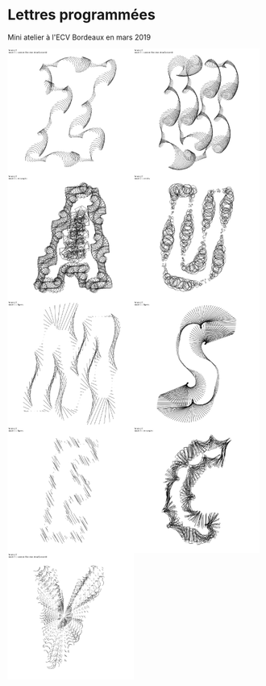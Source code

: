 # Lettres programmées
Mini atelier à l'ECV Bordeaux en mars 2019

<img src="images/190321_221759_export.jpg" width="250" title="futura.ttf / Z" align="left" />
<img src="images/190321_221901_export.jpg" width="250" title="futura.ttf / U" align="left" />
<img src="images/190321_221937_export.jpg" width="250" title="futura.ttf / A" align="left" />
<img src="images/190321_222050_export.jpg" width="250" title="futura.ttf / U" align="left" />
<img src="images/190321_223401_export.jpg" width="250" title="futura.ttf / M" align="left" />
<img src="images/190321_223703_export.jpg" width="250" title="futura.ttf / S" align="left" />
<img src="images/190321_224348_export.jpg" width="250" title="futura.ttf / E" align="left" />
<img src="images/190321_224521_export.jpg" width="250" title="futura.ttf / C" align="left" />
<img src="images/190321_224029_export.jpg" width="250" title="futura.ttf / V" align="left" />
